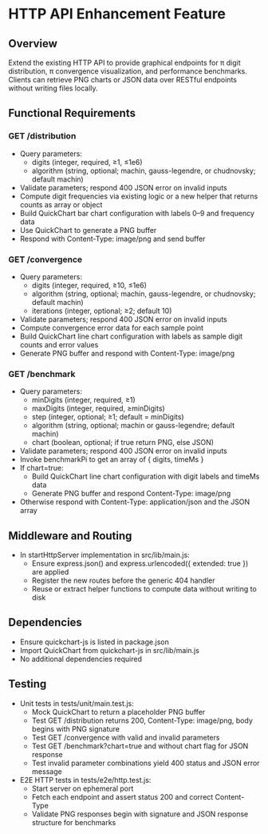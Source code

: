 # HTTP API Enhancement Feature

## Overview
Extend the existing HTTP API to provide graphical endpoints for π digit distribution, π convergence visualization, and performance benchmarks. Clients can retrieve PNG charts or JSON data over RESTful endpoints without writing files locally.

## Functional Requirements

### GET /distribution
- Query parameters:
  - digits (integer, required, ≥1, ≤1e6)
  - algorithm (string, optional; machin, gauss-legendre, or chudnovsky; default machin)
- Validate parameters; respond 400 JSON error on invalid inputs
- Compute digit frequencies via existing logic or a new helper that returns counts as array or object
- Build QuickChart bar chart configuration with labels 0–9 and frequency data
- Use QuickChart to generate a PNG buffer
- Respond with Content-Type: image/png and send buffer

### GET /convergence
- Query parameters:
  - digits (integer, required, ≥10, ≤1e6)
  - algorithm (string, optional; machin, gauss-legendre, or chudnovsky; default machin)
  - iterations (integer, optional; ≥2; default 10)
- Validate parameters; respond 400 JSON error on invalid inputs
- Compute convergence error data for each sample point
- Build QuickChart line chart configuration with labels as sample digit counts and error values
- Generate PNG buffer and respond with Content-Type: image/png

### GET /benchmark
- Query parameters:
  - minDigits (integer, required, ≥1)
  - maxDigits (integer, required, ≥minDigits)
  - step (integer, optional; ≥1; default = minDigits)
  - algorithm (string, optional; machin or gauss-legendre; default machin)
  - chart (boolean, optional; if true return PNG, else JSON)
- Validate parameters; respond 400 JSON error on invalid inputs
- Invoke benchmarkPi to get an array of { digits, timeMs }
- If chart=true:
  - Build QuickChart line chart configuration with digit labels and timeMs data
  - Generate PNG buffer and respond Content-Type: image/png
- Otherwise respond with Content-Type: application/json and the JSON array

## Middleware and Routing
- In startHttpServer implementation in src/lib/main.js:
  - Ensure express.json() and express.urlencoded({ extended: true }) are applied
  - Register the new routes before the generic 404 handler
  - Reuse or extract helper functions to compute data without writing to disk

## Dependencies
- Ensure quickchart-js is listed in package.json
- Import QuickChart from quickchart-js in src/lib/main.js
- No additional dependencies required

## Testing
- Unit tests in tests/unit/main.test.js:
  - Mock QuickChart to return a placeholder PNG buffer
  - Test GET /distribution returns 200, Content-Type: image/png, body begins with PNG signature
  - Test GET /convergence with valid and invalid parameters
  - Test GET /benchmark?chart=true and without chart flag for JSON response
  - Test invalid parameter combinations yield 400 status and JSON error message
- E2E HTTP tests in tests/e2e/http.test.js:
  - Start server on ephemeral port
  - Fetch each endpoint and assert status 200 and correct Content-Type
  - Validate PNG responses begin with signature and JSON response structure for benchmarks
